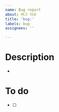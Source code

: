 ```yaml
---
name: Bug report
about: 버그 이슈
title: 'bug:'
labels: bug
assignees: ''

---
```


<!-- (주석) 모두가 보는 이슈입니다. 다른 사람도 이해 할 수 있는 언어로 작성해주시길 바래요~
# Issue 생성 전 체크리스트
- 이슈 이름은 다른 사람도 이해할 수 있는지
- Assignees 추가했는지
- Labels에는 해당 이슈를 잘 나타내는지
 -->

# Description
- 

# To do
- [ ]
